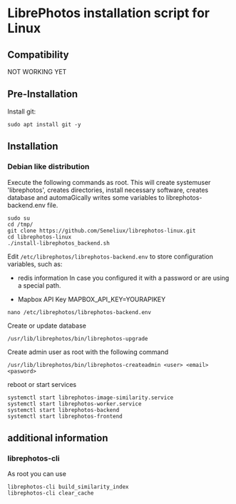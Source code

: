 # LibrePhotos installation script for Linux

## Compatibility
  NOT WORKING YET

## Pre-Installation

Install git:
~~~
sudo apt install git -y
~~~

## Installation

### Debian like distribution

Execute the following commands as root. This will create systemuser 'librephotos', creates directories, install necessary software, creates database and automaGically writes some variables to librephotos-backend.env file.
~~~
sudo su
cd /tmp/
git clone https://github.com/Seneliux/librephotos-linux.git
cd librephotos-linux
./install-librephotos_backend.sh
~~~

Edit `/etc/librephotos/librephotos-backend.env` to store configuration variables, such as:

 - redis information
In case you configured it with a password or are using a special path.

 - Mapbox API Key
MAPBOX_API_KEY=YOURAPIKEY

~~~
nano /etc/librephotos/librephotos-backend.env
~~~

Create or update database
~~~
/usr/lib/librephotos/bin/librephotos-upgrade
~~~

Create admin user as root with the following command
~~~
/usr/lib/librephotos/bin/librephotos-createadmin <user> <email> <pasword>
~~~

reboot or start services
~~~
systemctl start librephotos-image-similarity.service
systemctl start librephotos-worker.service
systemctl start librephotos-backend
systemctl start librephotos-frontend
~~~

## additional information

### librephotos-cli

As root you can use

~~~
librephotos-cli build_similarity_index
librephotos-cli clear_cache
~~~

